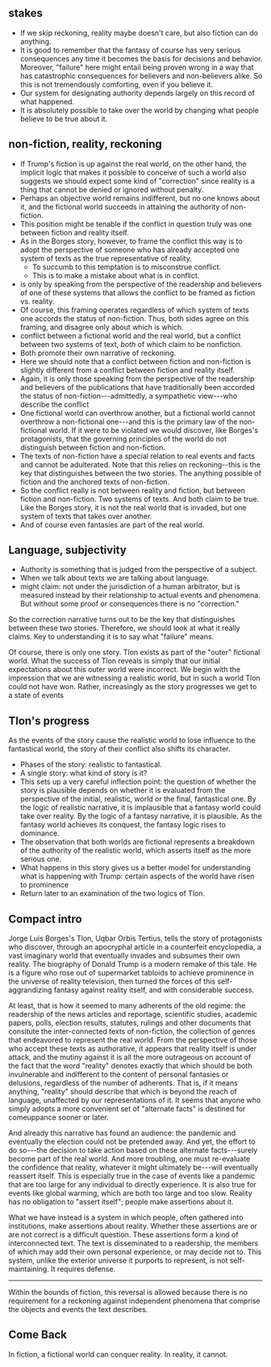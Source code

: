 ## stakes
* If we skip reckoning, reality maybe doesn't care, but also fiction can do anything. 
* It is good to remember that the fantasy of course has very serious consequences any time it becomes the basis for decisions and behavior. Moreover, "failure" here might entail being proven wrong in a way that has catastrophic consequences for believers and non-believers alike. So this is not tremendously comforting, even if you believe it.
* Our system for designating authority depends largely on this record of what happened. 
* It is absolutely possible to take over the world by changing what people believe to be true about it.

## non-fiction, reality, reckoning
* If Trump's fiction is up against the real world, on the other hand, the implicit logic that makes it possible to conceive of such a world also suggests we should expect some kind of "correction" since reality is a thing that cannot be denied or ignored without penalty.
* Perhaps an objective world remains indifferent, but no one knows about it, and the fictional world succeeds in attaining the authority of non-fiction.
* This position might be tenable if the conflict in question truly was one between fiction and reality itself. 
* As in the Borges story, however, to frame the conflict this way is to adopt the perspective of someone who has already accepted one system of texts as the true representative of reality.
  * To succumb to this temptation is to misconstrue conflict. 
  * This is to make a mistake about what is in conflict. 
* is only by speaking from the perspective of the readership and believers of one of these systems that allows the conflict to be framed as fiction vs. reality.
* Of course, this framing operates regardless of which system of texts one accords the status of non-fiction. Thus, both sides agree on this framing, and disagree only about which is which.
* conflict between a fictional world and the real world, but a conflict between two systems of text, _both_ of which claim to be nonfiction.
* Both promote their own narrative of reckoning.
* Here we should note that a conflict between fiction and non-fiction is slightly different from a conflict between fiction and reality itself.
* Again, it is only those speaking from the perspective of the readership and believers of the publications that have traditionally been accorded the status of non-fiction---admittedly, a sympathetic view---who describe the conflict 
* One fictional world can overthrow another, but a fictional world cannot overthrow a non-fictional one---and this is the primary law of the non-fictional world. If it were to be violated we would discover, like Borges's protagonists, that the governing principles of the world do not distinguish between fiction and non-fiction.
* The texts of non-fiction have a special relation to real events and facts and cannot be adulterated. Note that this relies on reckoning--this is the key that distinguishes between the two stories. The anything possible of fiction and the anchored texts of non-fiction.
* So the conflict really is not between reality and fiction, but between fiction and non-fiction. Two systems of texts. And both claim to be true. Like the Borges story, it is not the real world that is invaded, but one system of texts that takes over another. 
* And of course even fantasies are part of the real world.

## Language, subjectivity
* Authority is something that is judged from the perspective of a subject.
* When we talk about texts we are talking about language.
* might claim: not under the jurisdiction of a human arbitrator, but is measured instead by their relationship to actual events and phenomena. But without some proof or consequences there is no "correction."

So the correction narrative turns out to be the key that distinguishes between these two stories. Therefore, we should look at what it really claims. Key to understanding it is to say what "failure" means.

Of course, there is only one story. Tlon exists as part of the "outer" fictional world. What the success of Tlon reveals is simply that our initial expectations about this outer world were incorrect. We begin with the impression that we are witnessing a realistic world, but in such a world Tlon could not have won. Rather, increasingly as the story progresses we get to a state of events  

## Tlon's progress
As the events of the story cause the realistic world to lose influence to the fantastical world, the story of their conflict also shifts its character.
* Phases of the story: realistic to fantastical.
* A single story: what kind of story is it?
* This sets up a very careful inflection point: the question of whether the story is plausible depends on whether it is evaluated from the perspective of the initial, realistic, world or the final, fantastical one. By the logic of realistic narrative, it is implausible that a fantasy world could take over reality. By the logic of a fantasy narrative, it is plausible. As the fantasy world achieves its conquest, the fantasy logic rises to dominance.
* The observation that both worlds are fictional represents a breakdown of the authority of the realistic world, which asserts itself as the more serious one.
* What happens in this story gives us a better model for understanding what is happening with Trump: certain aspects of the world have risen to prominence
* Return later to an examination of the two logics of Tlon.

## Compact intro
Jorge Luis Borges's Tlon, Uqbar Orbis Tertius, tells the story of protagonists who discover, through an apocryphal article in a counterfeit encyclopedia, a vast imaginary world that eventually invades and subsumes their own reality. The biography of Donald Trump is a modern remake of this tale. He is a figure who rose out of supermarket tabloids to achieve prominence in the universe of reality television, then turned the forces of this self-aggrandizing fantasy against reality itself, and with considerable success.

At least, that is how it seemed to many adherents of the old regime: the readership of the news articles and reportage, scientific studies, academic papers, polls, election results, statutes, rulings and other documents that consitute the inter-connected texts of non-fiction, the collection of genres that endeavored to represent the real world. From the perspective of those who accept these texts as authorative, it appears that reality itself is under attack, and the mutiny against it is all the more outrageous on account of the fact that the word "reality" denotes exactly that which should be both invulnerable and indifferent to the content of personal fantasies or delusions, regardless of the number of adherents. That is, if it means anything, "reality" should describe that which is beyond the reach of language, unaffected by our representations of it. It seems that anyone who simply adopts a more convenient set of "alternate facts" is destined for comeuppance sooner or later.

And already this narrative has found an audience: the pandemic and eventually the election could not be pretended away. And yet, the effort to do so---the decision to take action based on these alternate facts---surely become part of the real world. And more troubling, one must re-evaluate the confidence that reality, whatever it might ultimately be---will eventually reassert itself. This is especially true in the case of events like a pandemic that are too large for any individual to directly experience. It is also true for events like global warming, which are both too large and too slow. Reality has no obligation to "assert itself"; people make assertions about it. 

What we have instead is a system in which people, often gathered into institutions, make assertions about reality. Whether these assertions are or are not correct is a difficult question. These assertions form a kind of interconnected text. The text is disseminated to a readership, the members of which may add their own personal experience, or may decide not to. This system, unlike the exterior universe it purports to represent, is not self-maintaining. It requires defense.

---
Within the bounds of fiction, this reversal is allowed because there is no requirement for a reckoning against independent phenomena that comprise the objects and events the text describes. 

## Come Back
In fiction, a fictional world can conquer reality. In reality, it cannot.


